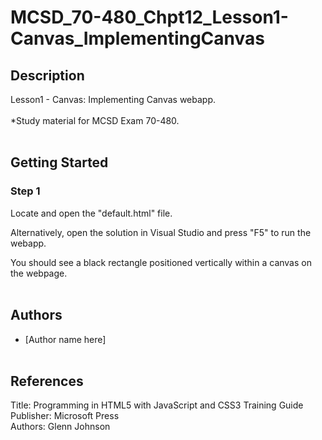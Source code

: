 # MCSD_70-480_Chpt12_Lesson1-Canvas_ImplementingCanvas

## Description
Lesson1 - Canvas: Implementing Canvas webapp.
<br/><br/>
*Study material for MCSD Exam 70-480.
<br/><br/>

## Getting Started

### Step 1
Locate and open the "default.html" file.

Alternatively, open the solution in Visual Studio and 
press "F5" to run the webapp.

You should see a black rectangle positioned vertically within a canvas on the webpage.
<br/><br/>

## Authors
* [Author name here]
<br/><br/>

## References
Title: Programming in HTML5 with JavaScript and CSS3 Training Guide<br/>
Publisher: Microsoft Press<br/>
Authors: Glenn Johnson<br/>
<br/><br/>
